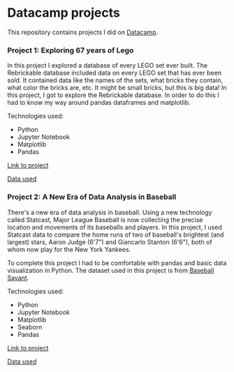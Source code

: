 # Datacamp projects
This repository contains projects I did on [Datacamp](https://www.datacamp.com/).

### Project 1: Exploring 67 years of Lego
In this project I explored a database of every LEGO set ever built. The Rebrickable database included data on every LEGO set that has ever been sold. It contained data like the names of the sets, what bricks they contain, what color the bricks are, etc. It might be small bricks, but this is big data! In this project, I got to explore the Rebrickable database. In order to do this I had to know my way around pandas dataframes and matplotlib.

Technologies used:
- Python
- Jupyter Notebook
- Matplotlib
- Pandas

[Link to project](https://github.com/NickZward/Datacamp-projects/blob/master/Exploring%2067%20years%20of%20Lego/notebook.ipynb)

[Data used](https://rebrickable.com/downloads/x)

### Project 2: A New Era of Data Analysis in Baseball
There's a new era of data analysis in baseball. Using a new technology called Statcast, Major League Baseball is now collecting the precise location and movements of its baseballs and players. In this project, I used Statcast data to compare the home runs of two of baseball's brightest (and largest) stars, Aaron Judge (6'7") and Giancarlo Stanton (6'6"), both of whom now play for the New York Yankees.

To complete this project I had to be comfortable with pandas and basic data visualization in Python. The dataset used in this project is from [Baseball Savant](https://baseballsavant.mlb.com/about).

Technologies used:
- Python
- Jupyter Notebook
- Matplotlib
- Seaborn
- Pandas

[Link to project](https://github.com/NickZward/Datacamp-projects/blob/master/A%20New%20Era%20of%20Data%20Analysis%20in%20Baseball/notebook.ipynb)

[Data used](https://baseballsavant.mlb.com/about)
